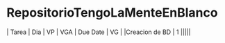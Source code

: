 # RepositorioTengoLaMenteEnBlanco

| Tarea | Dia | VP | VGA | Due Date | VG |
|Creacion de BD | 1 |||||
